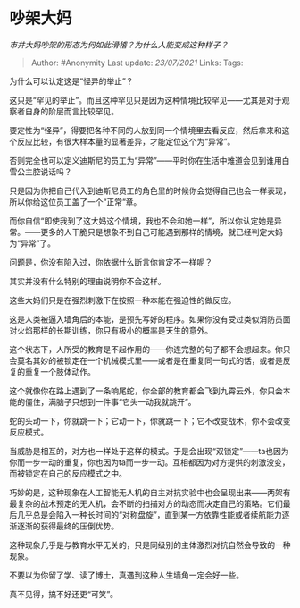 # 吵架大妈
*市井大妈吵架的形态为何如此滑稽？为什么人能变成这种样子？*

> Author: #Anonymity
> Last update: *23/07/2021* 
> Links:
> Tags:  



为什么可以认定这是“怪异的举止”？

这只是“罕见的举止”。而且这种罕见只是因为这种情境比较罕见——尤其是对于观察者自身的阶层而言比较罕见。

要定性为“怪异”，得要把各种不同的人放到同一个情境里去看反应，然后拿来和这个反应比较，有很大样本量的显著差异，才能定位这个为“异常”。

否则完全也可以定义迪斯尼的员工为“异常”——平时你在生活中难道会见到谁用白雪公主腔说话吗？

只是因为你把自己代入到迪斯尼员工的角色里的时候你会觉得自己也会一样表现，所以你给这位员工盖了一个“正常“章。

而你自信“即使我到了这大妈这个情境，我也不会和她一样”，所以你认定她是异常。——更多的人干脆只是想象不到自己可能遇到那样的情境，就已经判定大妈为“异常”了。

问题是，你没有陷入过，你依据什么断言你肯定不一样呢？

其实并没有什么特别的理由说明你不会这样。

这些大妈们只是在强烈刺激下在按照一种本能在强迫性的做反应。

这是人类被逼入墙角后的本能，是预先写好的程序。如果你没有受过类似消防员面对火焰那样的长期训练，你只有极小的概率是天生的意外。

这个状态下，人所受的教育是不起作用的——你连完整的句子都不会想起来。你只会莫名其妙的被锁定在一个机械模式里——或者是在重复同一句式的话，或者是反复的重复一个肢体动作。

这个就像你在路上遇到了一条响尾蛇，你全部的教育都会飞到九霄云外，你只会本能的僵住，满脑子只想到一件事“它头一动我就跳开”。

蛇的头动一下，你就跳一下；它动一下，你就跳一下；它不改变战术，你不会改变反应模式。

当威胁是相互的，对方也一样处于这样的模式。于是会出现“双锁定”——ta也因为你而一步一动的重复，你也因为ta而一步一动。互相都因为对方提供的刺激没变，而被锁定在自己的反应模式之中。

巧妙的是，这种现象在人工智能无人机的自主对抗实验中也会呈现出来——两架有最复杂的战术预定的无人机，会不断的扫描对方的动态而决定自己的策略。它们最后几乎总是会陷入一种长时间的“对称盘旋”，直到某一方依靠性能或者续航能力逐渐逐渐的获得最终的压倒优势。

这种现象几乎是与教育水平无关的，只是同级别的主体激烈对抗自然会导致的一种现象。

不要以为你留了学、读了博士，真遇到这种人生墙角一定会好一些。

真不见得，搞不好还更“可笑”。



